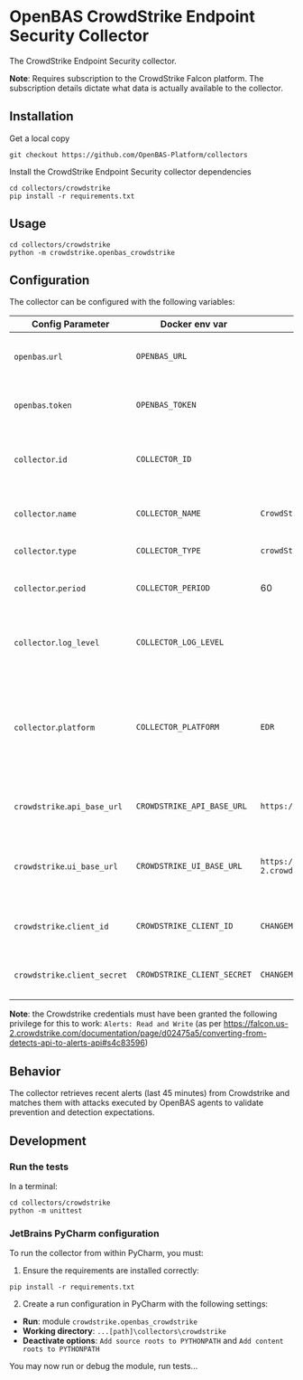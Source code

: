 # OpenBAS CrowdStrike Endpoint Security Collector

The CrowdStrike Endpoint Security collector.

**Note**: Requires subscription to the CrowdStrike Falcon platform. The subscription
details dictate what data is actually available to the collector.

## Installation

Get a local copy
```commandline
git checkout https://github.com/OpenBAS-Platform/collectors
```

Install the CrowdStrike Endpoint Security collector dependencies
```commandline
cd collectors/crowdstrike
pip install -r requirements.txt
```

## Usage
```commandline
cd collectors/crowdstrike
python -m crowdstrike.openbas_crowdstrike
```

## Configuration

The collector can be configured with the following variables:

| Config Parameter              | Docker env var              | Default                               | Description                                                                                   |
|-------------------------------|-----------------------------|---------------------------------------|-----------------------------------------------------------------------------------------------|
| `openbas`.`url`               | `OPENBAS_URL`               |                                       | The URL to the OpenBAS instance                                                               |
| `openbas`.`token`             | `OPENBAS_TOKEN`             |                                       | The auth token to the OpenBAS instance                                                        |
| `collector`.`id`              | `COLLECTOR_ID`              |                                       | Unique ID of the running collector instance                                                   |
| `collector`.`name`            | `COLLECTOR_NAME`            | `CrowdStrike Endpoint Security`       | Name of the collector (visible in UI)                                                         |
| `collector`.`type`            | `COLLECTOR_TYPE`            | `crowdStrike_endpoint_security`       | Type of the collector                                                                         |
| `collector`.`period`          | `COLLECTOR_PERIOD`          | 60                                    | Period for collection cycle (int, seconds)                                                    |
| `collector`.`log_level`       | `COLLECTOR_LOG_LEVEL`       |                                       | Threshold for log severity in console output                                                  |
| `collector`.`platform`        | `COLLECTOR_PLATFORM`        | `EDR`                                 | Type of security platform this collector works for. One of: `EDR, XDR, SIEM, SOAR, NDR, ISPM` |
| `crowdstrike`.`api_base_url`  | `CROWDSTRIKE_API_BASE_URL`  | `https://api.crowdstrike.com`         | The base URL for the CrowdStrike APIs.                                                        |
| `crowdstrike`.`ui_base_url`   | `CROWDSTRIKE_UI_BASE_URL`   | `https://falcon.us-2.crowdstrike.com` | The base URL for the CrowdStrike UI you use to see your alerts.                               |
| `crowdstrike`.`client_id`     | `CROWDSTRIKE_CLIENT_ID`     | `CHANGEME`                            | The CrowdStrike API client ID.                                                                |
| `crowdstrike`.`client_secret` | `CROWDSTRIKE_CLIENT_SECRET` | `CHANGEME`                            | The CrowdStrike API client secret.                                                            |

**Note**: the Crowdstrike credentials must have been granted the following privilege for this to work: `Alerts: Read and Write`
(as per https://falcon.us-2.crowdstrike.com/documentation/page/d02475a5/converting-from-detects-api-to-alerts-api#s4c83596)

## Behavior

The collector retrieves recent alerts (last 45 minutes) from Crowdstrike and matches them with attacks executed
by OpenBAS agents to validate prevention and detection expectations.

## Development

### Run the tests
In a terminal:
```commandline
cd collectors/crowdstrike
python -m unittest
```

### JetBrains PyCharm configuration
To run the collector from within PyCharm, you must:

1. Ensure the requirements are installed correctly:
```commandline
pip install -r requirements.txt
```

2. Create a run configuration in PyCharm with the following settings:
* **Run**: module `crowdstrike.openbas_crowdstrike`
* **Working directory**: `...[path]\collectors\crowdstrike`
* **Deactivate options**: `Add source roots to PYTHONPATH` and `Add content roots to PYTHONPATH`

You may now run or debug the module, run tests...

